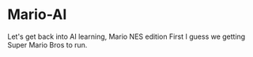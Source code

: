 # Mario-AI
Let's get back into AI learning, Mario NES edition
First I guess we getting Super Mario Bros to run.
